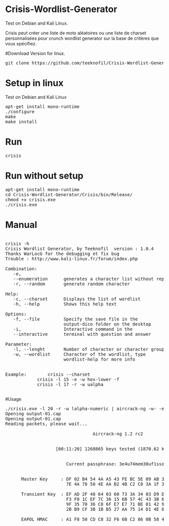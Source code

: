 # Crisis-Wordlist-Generator
Test on Debian and Kali Linux.

Crisis peut créer une liste de mots aléatoires ou une liste de charset personnalisées pour crunch wordlist generator sur la base de critères que vous spécifiez.

#Download 
Version for linux.
<pre>
git clone https://github.com/teeknofil/Crisis-Wordlist-Generator.git
</pre>

# Setup in linux 
Test on Debian and Kali Linux
<pre>
apt-get install mono-runtime
./configure
make
make install
</pre>

# Run
<pre>
crisis
</pre>
# Run without setup
<pre>
apt-get install mono-runtime
cd Crisis-Wordlist-Generator/Crisis/bin/Release/
chmod +x crisis.exe
./crisis.exe
</pre>

# Manual

<pre>

crisis -h
Crisis Wordlist Generator, by Teeknofil  version : 1.0.4
Thanks WarLocG for the debugging et fix bug
Trouble : http://www.kali-linux.fr/forum/index.php

Combination:                                                                  
   -e,                                                                        
   --enumeration      generates a character list without repetition           
   -r, --random       generate random character                               

Help:                                                                         
   -c, --charset      Displays the list of wordlist                           
   -h, --help         Shows this help text                                    

Options:                                                                      
   -f, --file         Specify the save file in the                            
                      output-dico folder on the desktop                       
   -i,                Interactive command in the                              
   --interactive      terminal with question and answer                       

Parameter:                                                                    
   -l, --lenght       Number of character or character group                  
   -w, --wordlist     Character of the wordlist, type                         
                      wordlist-help for more info                             


Example:		crisis --charset
			crisis -l 15 -e -w hex-lower -f
			crisis -l 17 -r -w ualpha

</pre>

#Usage

<pre>
./crisis.exe -l 20 -r -w lalpha-numeric | aircrack-ng -w- -e SFR_XXXX output-01.cap 
Opening output-01.cap
Opening output-01.cap
Reading packets, please wait...

                                 Aircrack-ng 1.2 rc2


                   [00:11:20] 1268865 keys tested (1870.62 k/s)


                       Current passphrase: 3e4u74mem30uf1sso47p       


      Master Key     : DF 02 B4 54 4A A5 43 FE BC 5E 09 AB 3C B6 33 70 
                       7E 4A 78 50 4E AA B2 4B C2 C8 3A 1F 31 FC A6 5A 

      Transient Key  : EF AD 2F 48 64 03 60 73 3A 34 03 D9 D3 1D DD B5 
                       F3 F0 1C EF 7C 36 15 6B 57 4C 43 3B 64 40 30 F5 
                       9F 35 70 36 C8 6F E7 E7 71 BE 01 42 96 A0 90 33 
                       2B B9 CF 3B 1B B5 27 AA 75 14 D1 4E 09 70 EF F4 

      EAPOL HMAC     : A1 F8 50 CD C8 32 F6 6B C2 86 0B 58 40 B7 3D 24
</pre>

